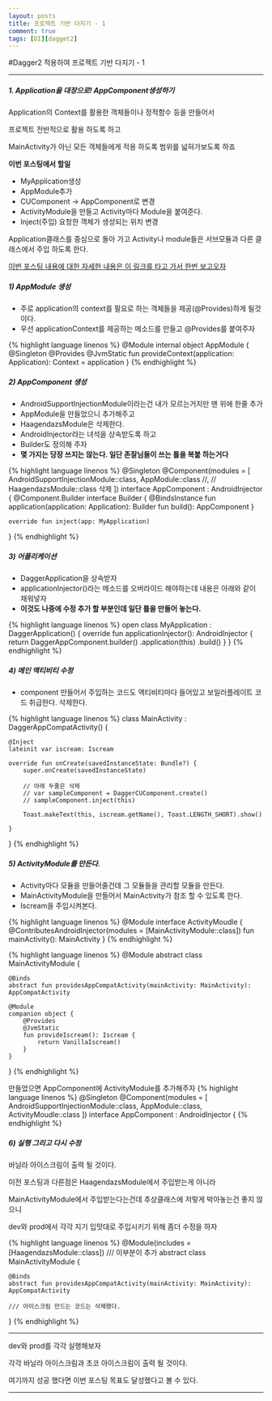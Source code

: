 ```yaml
---
layout: posts
title: 프로젝트 기반 다지기 - 1
comment: true
tags: [DI][dagget2]
---
```


#Dagger2 적용하여 프로젝트 기반 다지기 - 1

***
##### 1. Application을 대장으로! AppComponent생성하기

Application의 Context를 활용한 객체들이나 정적함수 등을 만들어서

프로젝트 전반적으로 활용 하도록 하고

MainActivity가 아닌 모든 객체들에게 적용 하도록 범위를 넓혀가보도록 하죠

**이번 포스팅에서 할일**
- MyApplication생성
- AppModule추가
- CUComponent -> AppComponent로 변경
- ActivityModule을 만들고 Activity마다 Module을 붙여준다.
- Inject(주입) 요청한 객체가 생성되는 위치 변경

Application클래스를 중심으로 돌아 가고 Activity나 module들은 서브모듈과 다른 클래스에서 주입 하도록 한다.

[이번 포스팅 내용에 대한 자세한 내용은 이 링크를 타고 가서 한번 보고오자](https://rimduhui.tistory.com/57)

##### 1) AppModule 생성

- 주로 application의 context를 필요로 하는 객체들을 제공(@Provides)하게 될것이다.
- 우선 applicationContext를 제공하는 메소드를 만들고 @Provides를 붙여주자

{% highlight language linenos %}
@Module
internal object AppModule {
    @Singleton
    @Provides
    @JvmStatic
    fun provideContext(application: Application): Context = application
}
{% endhighlight %}

##### 2) AppComponent 생성
- AndroidSupportInjectionModule이라는건 내가 모르는거지만 맨 위에 한줄 추가
- AppModule을 만들었으니 추가해주고
- HaagendazsModule은 삭제한다.
- AndroidInjector라는 녀석을 상속받도록 하고
- Builder도 정의해 주자
- **몇 가지는 당장 쓰지는 않는다. 일단 존잘님들이 쓰는 틀을 복붙 하는거다**

{% highlight language linenos %}
@Singleton
@Component(modules = [
    AndroidSupportInjectionModule::class,
    AppModule::class //,
    // HaagendazsModule::class 삭제
])
interface AppComponent : AndroidInjector<MyApplication> {
    @Component.Builder
    interface Builder {
        @BindsInstance
        fun application(application: Application): Builder
        fun build(): AppComponent
    }

    override fun inject(app: MyApplication)
}
{% endhighlight %}

##### 3) 어플리케이션
- DaggerApplication을 상속받자
- applicationInjector()라는 메소드를 오버라이드 해야하는데 내용은 아래와 같이 채워넣자
- **이것도 나중에 수정 추가 할 부분인데 일단 틀을 만들어 놓는다.**

{% highlight language linenos %}
open class MyApplication : DaggerApplication() {
    override fun applicationInjector(): AndroidInjector<out DaggerApplication> {
        return DaggerAppComponent.builder()
            .application(this)
            .build()
    }
}
{% endhighlight %}


##### 4) 메인 액티비티 수정

- component 만들어서 주입하는 코드도 액티비티마다 들어있고 보일러플레이트 코드 취급한다. 삭제한다.

{% highlight language linenos %}
class MainActivity : DaggerAppCompatActivity() {

    @Inject
    lateinit var iscream: Iscream

    override fun onCreate(savedInstanceState: Bundle?) {
        super.onCreate(savedInstanceState)

        // 아래 두줄은 삭제
        // var sampleComponent = DaggerCUComponent.create()
        // sampleComponent.inject(this)

        Toast.makeText(this, iscream.getName(), Toast.LENGTH_SHORT).show()

    }

}
{% endhighlight %}


##### 5) ActivityModule를 만든다.

- Activity마다 모듈을 만들어줄건데 그 모듈들을 관리할 모듈을 만든다.
- MainActivityModule을 만들어서 MainActivity가 참조 할 수 있도록 한다.
- Iscream을 주입시켜본다.

{% highlight language linenos %}
@Module
interface ActivityMoudle
{
    @ContributesAndroidInjector(modules = [MainActivityModule::class])
    fun mainActivity(): MainActivity
}
{% endhighlight %}

{% highlight language linenos %}
@Module
abstract class  MainActivityModule {

    @Binds
    abstract fun providesAppCompatActivity(mainActivity: MainActivity): AppCompatActivity

    @Module
    companion object {
        @Provides
        @JvmStatic
        fun provideIscream(): Iscream {
            return VanillaIscream()
        }
    }
}
{% endhighlight %}

만들었으면 AppComponent에 ActivityModule를 추가해주자
{% highlight language linenos %}
@Singleton
@Component(modules = [
    AndroidSupportInjectionModule::class,
    AppModule::class,
    ActivityMoudle::class
])
interface AppComponent : AndroidInjector<MyApplication> {
{% endhighlight %}


##### 6) 실행 그리고 다시 수정

바닐라 아이스크림이 출력 될 것이다.

이전 포스팅과 다른점은 HaagendazsModule에서 주입받는게 아니라

MainActivityModule에서 주입받는다는건데 추상클래스에 저렇게 박아놓는건 좋지 않으니

dev와 prod에서 각각 지기 입맛대로 주입시키기 위해 좀더 수정을 하자

{% highlight language linenos %}
@Module(includes = [HaagendazsModule::class]) /// 이부분이 추가
abstract class  MainActivityModule {

    @Binds
    abstract fun providesAppCompatActivity(mainActivity: MainActivity): AppCompatActivity

    /// 아이스크림 만드는 코드는 삭제했다.

}
{% endhighlight %}

---

dev와 prod를 각각 실행해보자

각각 바닐라 아이스크림과 초코 아이스크림이 출력 될 것이다.

여기까지 성공 했다면 이번 포스팅 목표도 달성했다고 볼 수 있다.

---
